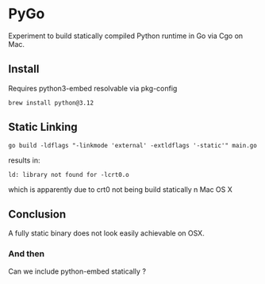 # PyGo

Experiment to build statically compiled Python runtime in Go via Cgo on Mac.

## Install

Requires python3-embed resolvable via pkg-config

```
brew install python@3.12
```

## Static Linking

```
go build -ldflags "-linkmode 'external' -extldflags '-static'" main.go
```

results in:
```
ld: library not found for -lcrt0.o
```

which is apparently due to crt0 not being build statically n Mac OS X

## Conclusion

A fully static binary does not look easily achievable on OSX.

### And then

Can we include python-embed statically ? 

